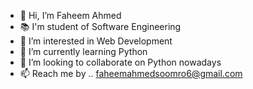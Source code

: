 - 👋 Hi, I’m Faheem Ahmed
- 📚 I'm student of Software Engineering
- 👀 I’m interested in Web Development
- 🌱 I’m currently learning Python
- 💞️ I’m looking to collaborate on Python nowadays
- 📫 Reach me by .. faheemahmedsoomro6@gmail.com

<!---
faheemahmd/faheemahmd is a ✨ special ✨ repository because its `README.md` (this file) appears on your GitHub profile.
You can click the Preview link to take a look at your changes.
--->

